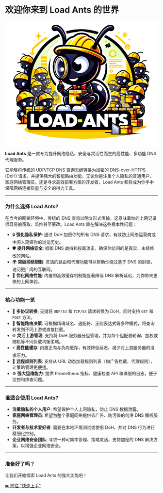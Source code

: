 # 欢迎你来到 Load Ants 的世界

<div align="center">
    <img src="./images/logo.png" alt="logo" width="600">
</div>

**Load Ants** 是一款专为提升网络隐私、安全与灵活性而生的高性能、多功能 DNS 代理服务。

它能够将传统的 UDP/TCP DNS 查询无缝转换为加密的 DNS-over-HTTPS (DoH) 请求，并提供强大的智能路由功能。无论你是注重个人隐私的普通用户、家庭网络管理员，还是寻求高效部署方案的开发者，Load Ants 都将成为你手中保障网络连接质量与安全的得力工具。

---

### 为什么选择 Load Ants?

在当今的网络环境中，传统的 DNS 查询以明文形式传输，这意味着你的上网记录很容易被窃取、监控甚至篡改。Load Ants 旨在解决这些根本性问题：

-   🔒 **强化隐私保护**: 通过 DoH 加密你的所有 DNS 请求，有效防止网络运营商或中间人窥探你的浏览历史。
-   🛡️ **提升网络安全**: 抵御 DNS 劫持和投毒攻击，确保你访问的是真实、未经修改的网站。
-   🌍 **突破网络限制**: 灵活的路由和代理功能可以帮助你绕过基于 DNS 的封锁，访问更广阔的互联网。
-   🚀 **优化网络性能**: 内置的高效缓存机制能显著降低 DNS 解析延迟，为你带来更快的上网体验。

---

### 核心功能一览

-   🔄 **多协议转换**: 无缝将 `UDP/53` 和 `TCP/53` 请求转换为 DoH，同时支持 `GET` 和 `POST` 方法。
-   🧠 **智能路由决策**: 可根据精确域名、通配符、正则表达式等多种模式，将查询转发到不同上游或直接拦截。
-   🌐 **灵活上游管理**: 支持将 DoH 服务器分组管理，并为每个组配置轮询、加权或随机等不同负载均衡策略。
-   ⚡ **高性能缓存**: 内置正向与负向缓存，有效降低延迟，减少对上游服务器的请求压力。
-   📜 **远程规则列表**: 支持从 URL 动态加载规则列表（如广告拦截、代理规则），让策略管理更便捷。
-   ⚙️ **强大运维能力**: 提供 Prometheus 指标、健康检查 API 和详细的日志，便于监控和排查问题。

---

### 谁适合使用 Load Ants?

-   **注重隐私的个人用户**: 希望保护个人上网隐私，防止 DNS 数据泄露。
-   **家庭网络管理员**: 希望为整个家庭网络提供去广告、防污染的纯净 DNS 解析服务。
-   **开发者与技术爱好者**: 需要在本地环境测试或使用 DoH，并对 DNS 行为进行精细化控制。
-   **企业网络安全团队**: 寻求一种可集中管理、策略灵活、支持加密的 DNS 解决方案，以增强企业网络安全。

---

### 准备好了吗？

让我们开始探索 Load Ants 的强大功能吧！

[➡️ 前往 "快速上手"](./getting-started/index.md)
